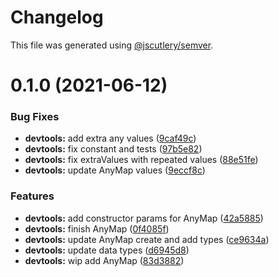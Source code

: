 # Changelog

This file was generated using [@jscutlery/semver](https://github.com/jscutlery/semver).

# 0.1.0 (2021-06-12)


### Bug Fixes

* **devtools:** add extra any values ([9caf49c](https://github.com/kaikokeke/kaikokeke/commit/9caf49c098a759afeca7f309fc88b1fbefeac2bb))
* **devtools:** fix constant and tests ([97b5e82](https://github.com/kaikokeke/kaikokeke/commit/97b5e822c571d30827ddb7f973e8e44c003ae782))
* **devtools:** fix extraValues with repeated values ([88e51fe](https://github.com/kaikokeke/kaikokeke/commit/88e51fead611009736f4f9e560e541111844bef6))
* **devtools:** update AnyMap values ([9eccf8c](https://github.com/kaikokeke/kaikokeke/commit/9eccf8cfa3f0fc74bb786ca5e5d9bcf5197e5641))


### Features

* **devtools:** add constructor params for AnyMap ([42a5885](https://github.com/kaikokeke/kaikokeke/commit/42a5885fd3093d09a5f09ee36339b19e168c9f57))
* **devtools:** finish AnyMap ([0f4085f](https://github.com/kaikokeke/kaikokeke/commit/0f4085f5f56ce23074c5a00bb1818cee8c143d2e))
* **devtools:** update AnyMap create and add types ([ce9634a](https://github.com/kaikokeke/kaikokeke/commit/ce9634a2d891a1c1dfdffdd989e3dc5b0528650c))
* **devtools:** update data types ([d6945d8](https://github.com/kaikokeke/kaikokeke/commit/d6945d8d6a586e133f08970e1c3080df329687ce))
* **devtools:** wip add AnyMap ([83d3882](https://github.com/kaikokeke/kaikokeke/commit/83d3882c038991f03994bfd109bcb24f8c7b5b59))
